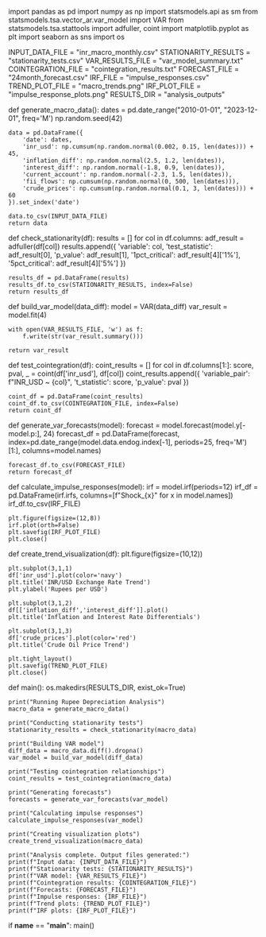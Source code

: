 import pandas as pd
import numpy as np
import statsmodels.api as sm
from statsmodels.tsa.vector_ar.var_model import VAR
from statsmodels.tsa.stattools import adfuller, coint
import matplotlib.pyplot as plt
import seaborn as sns
import os

INPUT_DATA_FILE = "inr_macro_monthly.csv"
STATIONARITY_RESULTS = "stationarity_tests.csv"
VAR_RESULTS_FILE = "var_model_summary.txt"
COINTEGRATION_FILE = "cointegration_results.txt"
FORECAST_FILE = "24month_forecast.csv"
IRF_FILE = "impulse_responses.csv"
TREND_PLOT_FILE = "macro_trends.png"
IRF_PLOT_FILE = "impulse_response_plots.png"
RESULTS_DIR = "analysis_outputs"

def generate_macro_data():
    dates = pd.date_range("2010-01-01", "2023-12-01", freq='M')
    np.random.seed(42)
    
    data = pd.DataFrame({
        'date': dates,
        'inr_usd': np.cumsum(np.random.normal(0.002, 0.15, len(dates))) + 45,
        'inflation_diff': np.random.normal(2.5, 1.2, len(dates)),
        'interest_diff': np.random.normal(-1.8, 0.9, len(dates)),
        'current_account': np.random.normal(-2.3, 1.5, len(dates)),
        'fii_flows': np.cumsum(np.random.normal(0, 500, len(dates))),
        'crude_prices': np.cumsum(np.random.normal(0.1, 3, len(dates))) + 60
    }).set_index('date')
    
    data.to_csv(INPUT_DATA_FILE)
    return data

def check_stationarity(df):
    results = []
    for col in df.columns:
        adf_result = adfuller(df[col])
        results.append({
            'variable': col,
            'test_statistic': adf_result[0],
            'p_value': adf_result[1],
            '1pct_critical': adf_result[4]['1%'],
            '5pct_critical': adf_result[4]['5%']
        })
    
    results_df = pd.DataFrame(results)
    results_df.to_csv(STATIONARITY_RESULTS, index=False)
    return results_df

def build_var_model(data_diff):
    model = VAR(data_diff)
    var_result = model.fit(4)
    
    with open(VAR_RESULTS_FILE, 'w') as f:
        f.write(str(var_result.summary()))
    
    return var_result

def test_cointegration(df):
    coint_results = []
    for col in df.columns[1:]:
        score, pval, _ = coint(df['inr_usd'], df[col])
        coint_results.append({
            'variable_pair': f"INR_USD ~ {col}",
            't_statistic': score,
            'p_value': pval
        })
    
    coint_df = pd.DataFrame(coint_results)
    coint_df.to_csv(COINTEGRATION_FILE, index=False)
    return coint_df

def generate_var_forecasts(model):
    forecast = model.forecast(model.y[-model.p:], 24)
    forecast_df = pd.DataFrame(forecast, 
                  index=pd.date_range(model.data.endog.index[-1], 
                                    periods=25, freq='M')[1:],
                  columns=model.names)
    
    forecast_df.to_csv(FORECAST_FILE)
    return forecast_df

def calculate_impulse_responses(model):
    irf = model.irf(periods=12)
    irf_df = pd.DataFrame(irf.irfs, columns=[f"Shock_{x}" for x in model.names])
    irf_df.to_csv(IRF_FILE)
    
    plt.figure(figsize=(12,8))
    irf.plot(orth=False)
    plt.savefig(IRF_PLOT_FILE)
    plt.close()

def create_trend_visualization(df):
    plt.figure(figsize=(10,12))
    
    plt.subplot(3,1,1)
    df['inr_usd'].plot(color='navy')
    plt.title('INR/USD Exchange Rate Trend')
    plt.ylabel('Rupees per USD')
    
    plt.subplot(3,1,2)
    df[['inflation_diff','interest_diff']].plot()
    plt.title('Inflation and Interest Rate Differentials')
    
    plt.subplot(3,1,3)
    df['crude_prices'].plot(color='red')
    plt.title('Crude Oil Price Trend')
    
    plt.tight_layout()
    plt.savefig(TREND_PLOT_FILE)
    plt.close()

def main():
    os.makedirs(RESULTS_DIR, exist_ok=True)
    
    print("Running Rupee Depreciation Analysis")
    macro_data = generate_macro_data()
    
    print("Conducting stationarity tests")
    stationarity_results = check_stationarity(macro_data)
    
    print("Building VAR model")
    diff_data = macro_data.diff().dropna()
    var_model = build_var_model(diff_data)
    
    print("Testing cointegration relationships")
    coint_results = test_cointegration(macro_data)
    
    print("Generating forecasts")
    forecasts = generate_var_forecasts(var_model)
    
    print("Calculating impulse responses")
    calculate_impulse_responses(var_model)
    
    print("Creating visualization plots")
    create_trend_visualization(macro_data)
    
    print("Analysis complete. Output files generated:")
    print(f"Input data: {INPUT_DATA_FILE}")
    print(f"Stationarity tests: {STATIONARITY_RESULTS}")
    print(f"VAR model: {VAR_RESULTS_FILE}")
    print(f"Cointegration results: {COINTEGRATION_FILE}")
    print(f"Forecasts: {FORECAST_FILE}")
    print(f"Impulse responses: {IRF_FILE}")
    print(f"Trend plots: {TREND_PLOT_FILE}")
    print(f"IRF plots: {IRF_PLOT_FILE}")

if __name__ == "__main__":
    main()
